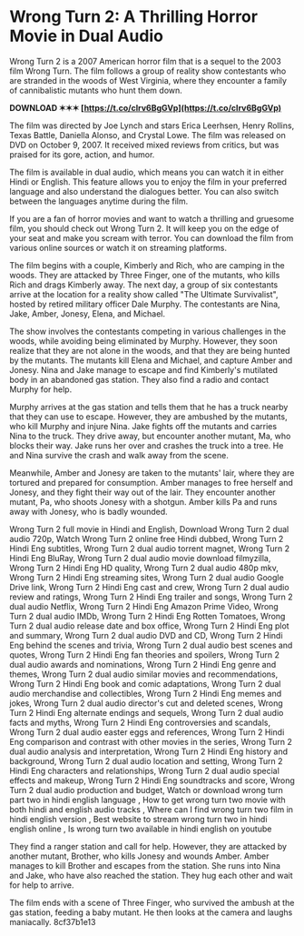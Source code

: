 # Wrong Turn 2: A Thrilling Horror Movie in Dual Audio
 
Wrong Turn 2 is a 2007 American horror film that is a sequel to the 2003 film Wrong Turn. The film follows a group of reality show contestants who are stranded in the woods of West Virginia, where they encounter a family of cannibalistic mutants who hunt them down.
 
**DOWNLOAD ✶✶✶ [https://t.co/clrv6BgGVp](https://t.co/clrv6BgGVp)**


 
The film was directed by Joe Lynch and stars Erica Leerhsen, Henry Rollins, Texas Battle, Daniella Alonso, and Crystal Lowe. The film was released on DVD on October 9, 2007. It received mixed reviews from critics, but was praised for its gore, action, and humor.
 
The film is available in dual audio, which means you can watch it in either Hindi or English. This feature allows you to enjoy the film in your preferred language and also understand the dialogues better. You can also switch between the languages anytime during the film.
 
If you are a fan of horror movies and want to watch a thrilling and gruesome film, you should check out Wrong Turn 2. It will keep you on the edge of your seat and make you scream with terror. You can download the film from various online sources or watch it on streaming platforms.
  
The film begins with a couple, Kimberly and Rich, who are camping in the woods. They are attacked by Three Finger, one of the mutants, who kills Rich and drags Kimberly away. The next day, a group of six contestants arrive at the location for a reality show called "The Ultimate Survivalist", hosted by retired military officer Dale Murphy. The contestants are Nina, Jake, Amber, Jonesy, Elena, and Michael.
 
The show involves the contestants competing in various challenges in the woods, while avoiding being eliminated by Murphy. However, they soon realize that they are not alone in the woods, and that they are being hunted by the mutants. The mutants kill Elena and Michael, and capture Amber and Jonesy. Nina and Jake manage to escape and find Kimberly's mutilated body in an abandoned gas station. They also find a radio and contact Murphy for help.
 
Murphy arrives at the gas station and tells them that he has a truck nearby that they can use to escape. However, they are ambushed by the mutants, who kill Murphy and injure Nina. Jake fights off the mutants and carries Nina to the truck. They drive away, but encounter another mutant, Ma, who blocks their way. Jake runs her over and crashes the truck into a tree. He and Nina survive the crash and walk away from the scene.
  
Meanwhile, Amber and Jonesy are taken to the mutants' lair, where they are tortured and prepared for consumption. Amber manages to free herself and Jonesy, and they fight their way out of the lair. They encounter another mutant, Pa, who shoots Jonesy with a shotgun. Amber kills Pa and runs away with Jonesy, who is badly wounded.
 
Wrong Turn 2 full movie in Hindi and English,  Download Wrong Turn 2 dual audio 720p,  Watch Wrong Turn 2 online free Hindi dubbed,  Wrong Turn 2 Hindi Eng subtitles,  Wrong Turn 2 dual audio torrent magnet,  Wrong Turn 2 Hindi Eng BluRay,  Wrong Turn 2 dual audio movie download filmyzilla,  Wrong Turn 2 Hindi Eng HD quality,  Wrong Turn 2 dual audio 480p mkv,  Wrong Turn 2 Hindi Eng streaming sites,  Wrong Turn 2 dual audio Google Drive link,  Wrong Turn 2 Hindi Eng cast and crew,  Wrong Turn 2 dual audio review and ratings,  Wrong Turn 2 Hindi Eng trailer and songs,  Wrong Turn 2 dual audio Netflix,  Wrong Turn 2 Hindi Eng Amazon Prime Video,  Wrong Turn 2 dual audio IMDb,  Wrong Turn 2 Hindi Eng Rotten Tomatoes,  Wrong Turn 2 dual audio release date and box office,  Wrong Turn 2 Hindi Eng plot and summary,  Wrong Turn 2 dual audio DVD and CD,  Wrong Turn 2 Hindi Eng behind the scenes and trivia,  Wrong Turn 2 dual audio best scenes and quotes,  Wrong Turn 2 Hindi Eng fan theories and spoilers,  Wrong Turn 2 dual audio awards and nominations,  Wrong Turn 2 Hindi Eng genre and themes,  Wrong Turn 2 dual audio similar movies and recommendations,  Wrong Turn 2 Hindi Eng book and comic adaptations,  Wrong Turn 2 dual audio merchandise and collectibles,  Wrong Turn 2 Hindi Eng memes and jokes,  Wrong Turn 2 dual audio director's cut and deleted scenes,  Wrong Turn 2 Hindi Eng alternate endings and sequels,  Wrong Turn 2 dual audio facts and myths,  Wrong Turn 2 Hindi Eng controversies and scandals,  Wrong Turn 2 dual audio easter eggs and references,  Wrong Turn 2 Hindi Eng comparison and contrast with other movies in the series,  Wrong Turn 2 dual audio analysis and interpretation,  Wrong Turn 2 Hindi Eng history and background,  Wrong Turn 2 dual audio location and setting,  Wrong Turn 2 Hindi Eng characters and relationships,  Wrong Turn 2 dual audio special effects and makeup,  Wrong Turn 2 Hindi Eng soundtracks and score,  Wrong Turn 2 dual audio production and budget,  Watch or download wrong turn part two in hindi english language ,  How to get wrong turn two movie with both hindi and english audio tracks ,  Where can I find wrong turn two film in hindi english version ,  Best website to stream wrong turn two in hindi english online ,  Is wrong turn two available in hindi english on youtube
 
They find a ranger station and call for help. However, they are attacked by another mutant, Brother, who kills Jonesy and wounds Amber. Amber manages to kill Brother and escapes from the station. She runs into Nina and Jake, who have also reached the station. They hug each other and wait for help to arrive.
 
The film ends with a scene of Three Finger, who survived the ambush at the gas station, feeding a baby mutant. He then looks at the camera and laughs maniacally.
 8cf37b1e13
 
